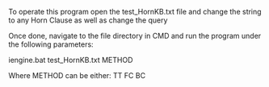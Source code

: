 To operate this program open the test_HornKB.txt file and change the string to any Horn Clause as well as change the query

Once done, navigate to the file directory in CMD and run the program under the following parameters:

iengine.bat test_HornKB.txt METHOD

Where METHOD can be either:
TT
FC
BC
